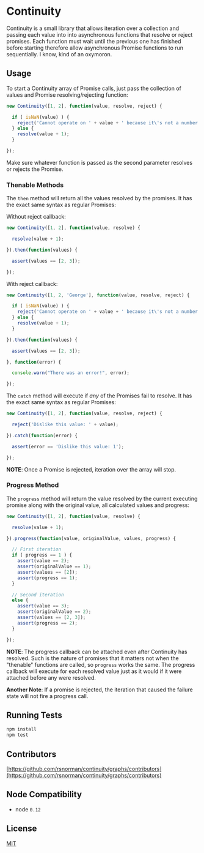 # Continuity

Continuity is a small library that allows iteration over a collection and passing each value into into asynchronous functions that resolve or reject promises. Each function must wait until the previous one has finished before starting therefore allow asynchronous Promise functions to run sequentially. I know, kind of an oxymoron.

## Usage

To start a Continuity array of Promise calls, just pass the collection of values
and Promise resolving/rejecting function:

```js
new Continuity([1, 2], function(value, resolve, reject) {

  if ( isNaN(value) ) {
    reject('Cannot operate on ' + value + ' because it\'s not a number');
  } else {
    resolve(value + 1);
  }

});
```

Make sure whatever function is passed as the second parameter resolves
or rejects the Promise.

### Thenable Methods

The `then` method will return all the values resolved by the promises. It has
the exact same syntax as regular Promises:

Without reject callback:

```js
new Continuity([1, 2], function(value, resolve) {

  resolve(value + 1);

}).then(function(values) {

  assert(values == [2, 3]);

});
```

With reject callback:

```js
new Continuity([1, 2, 'George'], function(value, resolve, reject) {

  if ( isNaN(value) ) {
    reject('Cannot operate on ' + value + ' because it\'s not a number');
  } else {
    resolve(value + 1);
  }

}).then(function(values) {

  assert(values == [2, 3]);

}, function(error) {

  console.warn("There was an error!", error);

});
```

The `catch` method will execute if *any* of the Promises fail to resolve. It has
the exact same syntax as regular Promises:

```js
new Continuity([1, 2], function(value, resolve, reject) {

  reject('Dislike this value: ' + value);

}).catch(function(error) {

  assert(error == 'Dislike this value: 1');

});
```

**NOTE**: Once a Promise is rejected, iteration over the array will stop.

### Progress Method

The `progress` method will return the value resolved by the current executing
promise along with the original value, all calculated values and progress:

```js
new Continuity([1, 2], function(value, resolve) {

  resolve(value + 1);

}).progress(function(value, originalValue, values, progress) {

  // First iteration
  if ( progress == 1 ) {
    assert(value == 2);
    assert(originalValue == 1);
    assert(values == [2]);
    assert(progress == 1);
  }

  // Second iteration
  else {
    assert(value == 3);
    assert(originalValue == 2);
    assert(values == [2, 3]);
    assert(progress == 2);
  }

});
```

**NOTE**: The progress callback can be attached even after Continuity
has resolved. Such is the nature of promises that it matters not when
the "thenable" functions are called, so `progress` works the same. The
progress callback will execute for each resolved value just as it would
if it were attached before any were resolved.

**Another Note**: If a promise is rejected, the iteration that caused the
failure state will not fire a progress call.

## Running Tests

```bash
npm install
npm test
```

## Contributors

 [https://github.com/rsnorman/continuity/graphs/contributors](https://github.com/rsnorman/continuity/graphs/contributors)

## Node Compatibility

  - node `0.12`

## License

[MIT](LICENSE)
